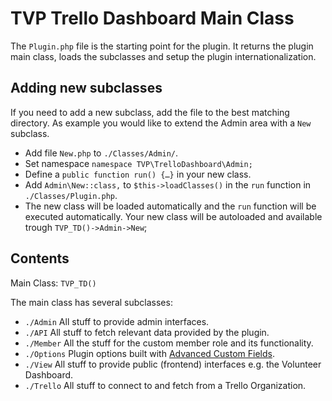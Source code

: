 # TVP Trello Dashboard Main Class

The `Plugin.php` file is the starting point for the plugin. It returns the plugin main class, loads the subclasses and setup the plugin internationalization.

## Adding new subclasses
If you need to add a new subclass, add the file to the best matching directory. As example you would like to extend the Admin area with a `New` subclass.
* Add file `New.php` to `./Classes/Admin/`.
* Set namespace `namespace TVP\TrelloDashboard\Admin;`
* Define a `public function run() {…}` in your new class.
* Add `Admin\New::class,` to `$this->loadClasses()` in the `run` function in `./Classes/Plugin.php`.
* The new class will be loaded automatically and the `run`
 function will be executed automatically.
Your new class will be autoloaded and available trough `TVP_TD()->Admin->New`;

## Contents

Main Class: `TVP_TD()`

The main class has several subclasses:
* `./Admin` All stuff to provide admin interfaces.
* `./API` All stuff to fetch relevant data provided by the plugin.
* `./Member` All the stuff for the custom member role and its functionality.
* `./Options` Plugin options built with [Advanced Custom Fields](https://www.advancedcustomfields.com/).
* `./View` All stuff to provide public (frontend) interfaces e.g. the Volunteer Dashboard.
* `./Trello` All stuff to connect to and fetch from a Trello Organization.
